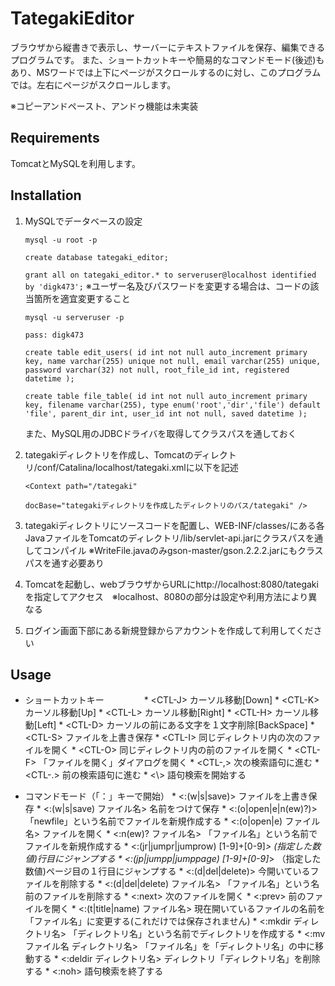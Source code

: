 # TategakiEditor
ブラウザから縦書きで表示し、サーバーにテキストファイルを保存、編集できるプログラムです。
また、ショートカットキーや簡易的なコマンドモード(後述)もあり、MSワードでは上下にページがスクロールするのに対し、このプログラムでは。左右にページがスクロールします。

※コピーアンドペースト、アンドゥ機能は未実装

## Requirements
TomcatとMySQLを利用します。

## Installation
1. MySQLでデータベースの設定

     `mysql -u root -p`

     `create database tategaki_editor;`
       
     `grant all on tategaki_editor.* to serveruser@localhost identified by 'digk473';` ※ユーザー名及びパスワードを変更する場合は、コードの該当箇所を適宜変更すること

     `mysql -u serveruser -p`

     `pass: digk473`

     `create table edit_users(
      id int not null auto_increment primary key,
       name varchar(255) unique not null,
       email varchar(255) unique,
       password varchar(32) not null,
		 root_file_id int,
       registered datetime
       );`

     `create table file_table(
      id int not null auto_increment primary key,
      filename varchar(255),
		type enum('root','dir','file') default 'file',
		parent_dir int,
      user_id int not null,
      saved datetime
      );`

     また、MySQL用のJDBCドライバを取得してクラスパスを通しておく

2. tategakiディレクトリを作成し、Tomcatのディレクトリ/conf/Catalina/localhost/tategaki.xmlに以下を記述

     `<Context path="/tategaki"`

     `docBase="tategakiディレクトリを作成したディレクトリのパス/tategaki" />`

3. tategakiディレクトリにソースコードを配置し、WEB-INF/classes/にある各JavaファイルをTomcatのディレクトリ/lib/servlet-api.jarにクラスパスを通してコンパイル ※WriteFile.javaのみgson-master/gson.2.2.2.jarにもクラスパスを通す必要あり

4. Tomcatを起動し、webブラウザからURLにhttp://localhost:8080/tategakiを指定してアクセス　※localhost、8080の部分は設定や利用方法により異なる

5. ログイン画面下部にある新規登録からアカウントを作成して利用してください

## Usage
* ショートカットキー
　　　　
       * \<CTL-J\>  カーソル移動[Down]
       * \<CTL-K\>  カーソル移動[Up]
       * \<CTL-L\>  カーソル移動[Right]
       * \<CTL-H\>  カーソル移動[Left]
       * \<CTL-D\>  カーソルの前にある文字を１文字削除[BackSpace]
       * \<CTL-S\>  ファイルを上書き保存
       * \<CTL-I\>  同じディレクトリ内の次のファイルを開く
       * \<CTL-O\>  同じディレクトリ内の前のファイルを開く
       * \<CTL-F\>  「ファイルを開く」ダイアログを開く
       * \<CTL-,\>  次の検索語句に進む
       * \<CTL-.\>  前の検索語句に進む
       * \<\\\>  語句検索を開始する

* コマンドモード（「：」キーで開始）
       * \<:(w|s|save)\>                            ファイルを上書き保存
       * \<:(w|s|save) ファイル名\>                  名前をつけて保存
       * \<:(o|open|e|n(ew)?)\>                    「newfile」という名前でファイルを新規作成する
       * \<:(o|open|e) ファイル名\>                  ファイルを開く
       * \<:n(ew)? ファイル名\>                    「ファイル名」という名前でファイルを新規作成する
       * \<:(jr|jumpr|jumprow) [1-9]+[0-9]*\>       (指定した数値)行目にジャンプする
       * \<:(jp|jumpp|jumppage) [1-9]+[0-9]*\>     （指定した数値)ページ目の１行目にジャンプする
       * \<:(d|del|delete)\>                         今開いているファイルを削除する
       * \<:(d|del|delete) ファイル名\>            「ファイル名」という名前のファイルを削除する
       * \<:next\>                                   次のファイルを開く
       * \<:prev\>                                   前のファイルを開く
       * \<:(t|title|name) ファイル名\>              現在開いているファイルの名前を「ファイル名」に変更する(これだけでは保存されません)
       * \<:mkdir ディレクトリ名\>                 「ディレクトリ名」という名前でディレクトリを作成する
       * \<:mv ファイル名 ディレクトリ名\>         「ファイル名」を「ディレクトリ名」の中に移動する
       * \<:deldir ディレクトリ名\>                  ディレクトリ「ディレクトリ名」を削除する
       * \<:noh\>                  							語句検索を終了する
